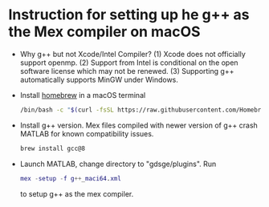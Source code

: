# Instruction for setting up he g++ as the Mex compiler on macOS

- Why g++ but not Xcode/Intel Compiler? (1) Xcode does not officially support openmp. (2) Support from Intel is conditional on the open software license which may not be renewed. (3) Supporting g++ automatically supports MinGW under Windows.

- Install [homebrew](https://brew.sh/) in a macOS terminal

  ```bash
  /bin/bash -c "$(curl -fsSL https://raw.githubusercontent.com/Homebrew/install/HEAD/install.sh)"
  ```

- Install g++ version. Mex files compiled with newer version of g++ crash MATLAB for known compatibility issues.
  ```bash
  brew install gcc@8
  ```

- Launch MATLAB, change directory to "gdsge/plugins". Run
  ```matlab
  mex -setup -f g++_maci64.xml
  ```

  to  setup g++ as the mex compiler.